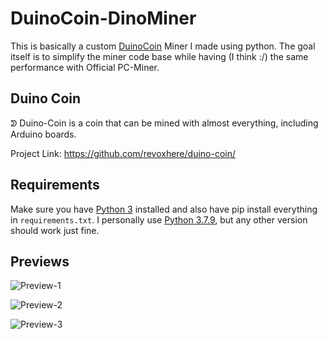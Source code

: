 # DuinoCoin-DinoMiner
This is basically a custom [DuinoCoin](https://github.com/revoxhere/duino-coin) Miner I made using python. The goal itself is to simplify the miner code base while having (I think :/) the same performance with Official PC-Miner.


## Duino Coin
ᕲ Duino-Coin is a coin that can be mined with almost everything, including Arduino boards.

Project Link: https://github.com/revoxhere/duino-coin/

## Requirements
Make sure you have [Python 3](https://www.python.org/downloads/) installed and also have pip install everything in `requirements.txt`. I personally use [Python 3.7.9](https://www.python.org/downloads/release/python-379/), but any other version should work just fine.

## Previews

![Preview-1](https://github.com/CorneliusTantius/DuinoCoin-DinoMiner/tree/main/blobs/preview.PNG?raw=true)

![Preview-2](https://github.com/CorneliusTantius/DuinoCoin-DinoMiner/tree/main/blobs/preview-1.PNG?raw=true)

![Preview-3](https://github.com/CorneliusTantius/DuinoCoin-DinoMiner/tree/main/blobs/preview-2.PNG?raw=true)

